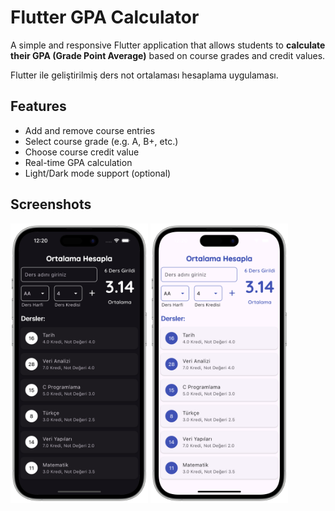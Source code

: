 # Flutter GPA Calculator

A simple and responsive Flutter application that allows students to **calculate their GPA (Grade Point Average)** based on course grades and credit values.

Flutter ile geliştirilmiş ders not ortalaması hesaplama uygulaması.

## Features
- Add and remove course entries
- Select course grade (e.g. A, B+, etc.)
- Choose course credit value
- Real-time GPA calculation
- Light/Dark mode support (optional)

## Screenshots
<p>
<img src="assets/preview/preview.png" width="220"/> <img src="assets/preview/preview2.png" width="220"/>
</p>
